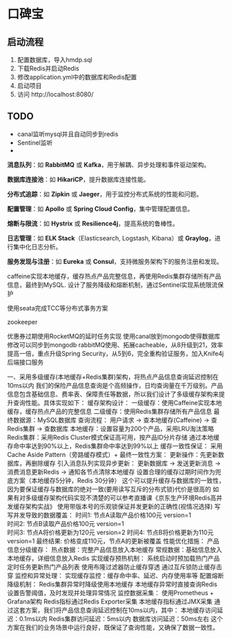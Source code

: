 # 口碑宝

## 启动流程
1. 配置数据库，导入hmdp.sql
2. 下载Redis并启动Redis
3. 修改application.yml中的数据库和Redis配置
4. 启动项目
5. 访问 http://localhost:8080/







## TODO

- canal监听mysql并且自动同步到redis
- Sentinel监听
- 



**消息队列**：如 **RabbitMQ** 或 **Kafka**，用于解耦、异步处理和事件驱动架构。

**数据库连接池**：如 **HikariCP**，提升数据库连接性能。

**分布式追踪**：如 **Zipkin** 或 **Jaeger**，用于监控分布式系统的性能和问题。

**配置管理**：如 **Apollo** 或 **Spring Cloud Config**，集中管理配置信息。

**熔断与限流**：如 **Hystrix** 或 **Resilience4j**，提高系统的鲁棒性。

**日志管理**：如 **ELK Stack**（Elasticsearch, Logstash, Kibana）或 **Graylog**，进行集中化日志分析。

**服务发现与注册**：如 **Eureka** 或 **Consul**，支持微服务架构下的服务注册和发现。



caffeine实现本地缓存，缓存热点产品完整信息，再使用Redis集群存储所有产品信息，最终到MySQL.
设计了服务降级和熔断机制，通过Sentinel实现系统限流保护

使用seata完成TCC等分布式事务方案

zookeeper

优惠券过期使用RocketMQ的延时任务实现
使用canal放到mongodb使得数据库修改可以同步到mongodb
rabbitMQ使用、拓展cacheable，从8升级到21，效率提高一倍，重点升级Spring Security，从5到6，完全重构验证服务，加入Knife4j后端接口服务

一、采用多级缓存(本地缓存+Redis集群)架构，将热点产品信息查询延迟控制在10ms以内
我们的保险产品信息查询是个高频操作，日均查询量在千万级别。产品信息包含基础信息、费率表、保障责任等数据，所以我们设计了多级缓存架构来提升查询性能。具体实现如下：
缓存架构设计：
一级缓存：使用Caffeine实现本地缓存，缓存热点产品的完整信息
二级缓存：使用Redis集群存储所有产品信息
最终数据源：MySQL数据库
查询流程：
用户请求 -> 查本地缓存(Caffeine) -> 查Redis集群 -> 查数据库
本地缓存：设置容量为200个产品，采用LRU淘汰策略
Redis集群：采用Redis Cluster模式保证高可用，按产品ID分片存储
通过本地缓存命中率达到90%以上，Redis集群命中率达到99%以上
缓存一致性保证：
采用Cache Aside Pattern（旁路缓存模式）+ 最终一致性方案：
更新操作：先更新数据库，再删除缓存
引入消息队列实现异步更新：
更新数据库 -> 发送更新消息 -> 消费消息更新Redis -> 通知各节点清除本地缓存
设置合理的缓存过期时间作为兜底方案（本地缓存5分钟，Redis 30分钟）
这个可以提升缓存与数据库的一致性，因为要保证缓存与数据库的绝对一致(要用读写互斥的分布式锁)代价是很高的
如果有对多级缓存架构代码实现不清楚的可以参考直播课《京东生产环境Redis高并发缓存架构实战》
使用带版本号的乐观锁保证并发更新的正确性(视情况选择)
写写并发导致的数据覆盖：
时间1: 节点A读取产品价格100元 version=1  
时间2: 节点B读取产品价格100元 version=1  
时间3: 节点A将价格更新为120元 version=2
时间4: 节点B将价格更新为110元 version=1
最终结果: 价格变成110元，节点A的更新被覆盖 
性能优化措施：
产品信息分级缓存：
热点数据：完整产品信息放入本地缓存
常规数据：基础信息放入本地缓存，详细信息放入Redis
实现缓存预热机制：
系统启动时预加载热门产品
定时任务更新热门产品列表
使用布隆过滤器防止缓存穿透
通过互斥锁防止缓存击穿
监控和异常处理：
实现缓存监控：缓存命中率、延迟、内存使用率等
配置熔断降级机制：
Redis集群异常时降级使用本地缓存
本地缓存异常时直接查询Redis
设置告警阈值，及时发现并处理异常情况
监控数据采集：
使用Prometheus + Grafana架构
Redis指标通过Redis Exporter采集
本地缓存指标通过JMX采集
通过这套方案，我们将产品信息查询延迟控制在10ms以内，其中：
本地缓存访问延迟：0.1ms以内
Redis集群访问延迟：5ms以内
数据库访问延迟：50ms左右
这个方案在我们的业务场景中运行良好，既保证了查询性能，又确保了数据一致性。